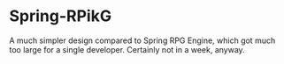 # Spring-RPikG
A much simpler design compared to Spring RPG Engine, which got much too large for a single developer. Certainly not in a week, anyway.
